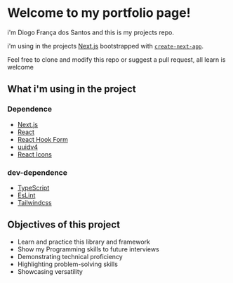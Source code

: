 # Welcome to my portfolio page!

i'm Diogo França dos Santos and this is my projects repo.

i'm using in the projects [Next.js](https://nextjs.org/) bootstrapped with [`create-next-app`](https://github.com/vercel/next.js/tree/canary/packages/create-next-app).

Feel free to clone and modify this repo or suggest a pull request, all learn is welcome

## What i'm using in the project

### Dependence

- [Next.js](https://nextjs.org/)
- [React](https://react.dev/)
- [React Hook Form](https://react-hook-form.com/)
- [uuidv4](https://www.npmjs.com/package/uuidv4)
- [React Icons](https://react-icons.github.io/react-icons/)

### dev-dependence

- [TypeScript](https://www.typescriptlang.org/)
- [EsLint](https://eslint.org/)
- [Tailwindcss](https://tailwindcss.com/)

## Objectives of this project

- Learn and practice this library and framework
- Show my Programming skills to future interviews
- Demonstrating technical proficiency
- Highlighting problem-solving skills
- Showcasing versatility

